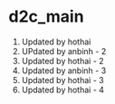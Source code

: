 # d2c_main
1. Updated by hothai
2. UPdated by anbinh - 2
3. Updated by hothai - 2
4. Updated by anbinh - 3
4. Updated by hothai - 3
5. Updated by hothai - 4
